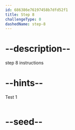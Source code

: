 ```yaml
---
id: 686386e76197458b7dfd52f1
title: Step 8
challengeType: 0
dashedName: step-8
---
```


# --description--

step 8 instructions

# --hints--

Test 1

```js

```

# --seed--